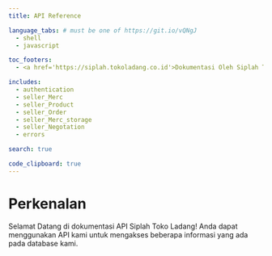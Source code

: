 ```yaml
---
title: API Reference

language_tabs: # must be one of https://git.io/vQNgJ
  - shell
  - javascript

toc_footers:
  - <a href='https://siplah.tokoladang.co.id'>Dokumentasi Oleh Siplah Toko Ladang</a>

includes:
  - authentication
  - seller_Merc
  - seller_Product
  - seller_Order
  - seller_Merc_storage
  - seller_Negotation
  - errors

search: true

code_clipboard: true
---
```


# Perkenalan

Selamat Datang di dokumentasi API Siplah Toko Ladang! Anda dapat menggunakan API kami untuk mengakses beberapa informasi yang ada pada database kami.

